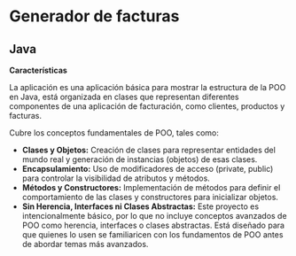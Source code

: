 # Generador de facturas
## Java

**Características**
<p>La aplicación es una aplicación básica para mostrar la estructura de la POO en Java, está organizada en clases que representan diferentes componentes de una aplicación de facturación, como clientes, productos y facturas.</p>

<p>Cubre los conceptos fundamentales de POO, tales como:</p>

- **Clases y Objetos:** Creación de clases para representar entidades del mundo real y generación de instancias (objetos) de esas clases.
- **Encapsulamiento:** Uso de modificadores de acceso (private, public) para controlar la visibilidad de atributos y métodos.
- **Métodos y Constructores:** Implementación de métodos para definir el comportamiento de las clases y constructores para inicializar objetos.
- **Sin Herencia, Interfaces ni Clases Abstractas:** Este proyecto es intencionalmente básico, por lo que no incluye conceptos avanzados de POO como herencia, interfaces o clases abstractas. Está diseñado para que quienes lo usen se familiaricen con los fundamentos de POO antes de abordar temas más avanzados.
